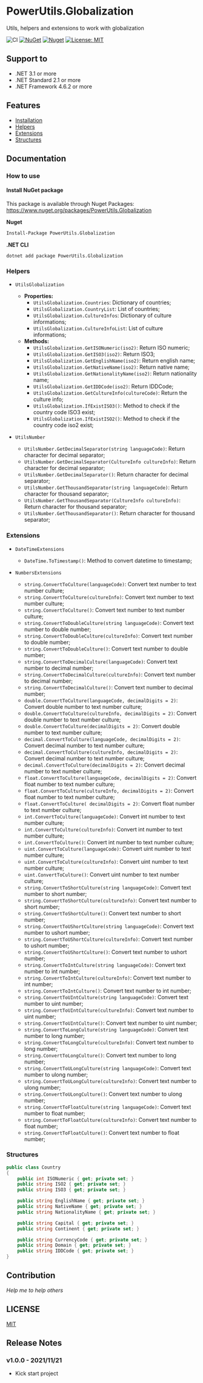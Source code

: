 # PowerUtils.Globalization
Utils, helpers and extensions to work with globalization

![CI](https://github.com/TechNobre/PowerUtils.Globalization/actions/workflows/main.yml/badge.svg)
[![NuGet](https://img.shields.io/nuget/v/PowerUtils.Globalization.svg)](https://www.nuget.org/packages/PowerUtils.Globalization)
[![Nuget](https://img.shields.io/nuget/dt/PowerUtils.Globalization.svg)](https://www.nuget.org/packages/PowerUtils.Globalization)
[![License: MIT](https://img.shields.io/github/license/ofpinewood/http-exceptions.svg)](https://github.com/TechNobre/PowerUtils.Globalization/blob/main/LICENSE)



## Support to
- .NET 3.1 or more
- .NET Standard 2.1 or more
- .NET Framework 4.6.2 or more



## Features

- [Installation](#Installation)
- [Helpers](#Helpers)
- [Extensions](#Extensions)
- [Structures](#Structures)


## Documentation

### How to use

#### Install NuGet package <a name="Installation"></a>
This package is available through Nuget Packages: https://www.nuget.org/packages/PowerUtils.Globalization

**Nuget**
```bash
Install-Package PowerUtils.Globalization
```

**.NET CLI**
```
dotnet add package PowerUtils.Globalization
```



### Helpers <a name="Helpers"></a>
  - `UtilsGlobalization`
    - **Properties:**
      - `UtilsGlobalization.Countries`: Dictionary of countries;
      - `UtilsGlobalization.CountryList`: List of countries;
      - `UtilsGlobalization.CultureInfos`: Dictionary of culture informations;
      - `UtilsGlobalization.CultureInfoList`: List of culture informations;
    - **Methods:**
      - `UtilsGlobalization.GetISONumeric(iso2)`: Return ISO numeric;
      - `UtilsGlobalization.GetISO3(iso2)`: Return ISO3;
      - `UtilsGlobalization.GetEnglishName(iso2)`: Return english name;
      - `UtilsGlobalization.GetNativeName(iso2)`: Return native name;
      - `UtilsGlobalization.GetNationalityName(iso2)`: Return nationality name;
      - `UtilsGlobalization.GetIDDCode(iso2)`: Return IDDCode;
      - `UtilsGlobalization.GetCultureInfo(cultureCode)`: Return the culture info; 
      - `UtilsGlobalization.IfExistISO3()`: Method to check if the country code ISO3 exist;
      - `UtilsGlobalization.IfExistISO2()`: Method to check if the country code iso2 exist;

  - `UtilsNumber`
    - `UtilsNumber.GetDecimalSeparator(string languageCode)`: Return character for decimal separator;
    - `UtilsNumber.GetDecimalSeparator(CultureInfo cultureInfo)`: Return character for decimal separator;
    - `UtilsNumber.GetDecimalSeparator()`: Return character for decimal separator;
    - `UtilsNumber.GetThousandSeparator(string languageCode)`: Return character for thousand separator;
    - `UtilsNumber.GetThousandSeparator(CultureInfo cultureInfo)`: Return character for thousand separator;
    - `UtilsNumber.GetThousandSeparator()`: Return character for thousand separator;


### Extensions <a name="Extensions"></a>
- `DateTimeExtensions`
  - `DateTime.ToTimestamp()`: Method to convert datetime to timestamp;

- `NumbersExtensions`
  - `string.ConvertToCulture(languageCode)`: Convert text number to text number culture;
  - `string.ConvertToCulture(cultureInfo)`: Convert text number to text number culture;
  - `string.ConvertToCulture()`: Convert text number to text number culture;
  - `string.ConvertToDoubleCulture(string languageCode)`: Convert text number to double number;
  - `string.ConvertToDoubleCulture(cultureInfo)`: Convert text number to double number;
  - `string.ConvertToDoubleCulture()`: Convert text number to double number;
  - `string.ConvertToDecimalCulture(languageCode)`: Convert text number to decimal number;
  - `string.ConvertToDecimalCulture(cultureInfo)`: Convert text number to decimal number;
  - `string.ConvertToDecimalCulture()`: Convert text number to decimal number;
  - `double.ConvertToCulture(languageCode, decimalDigits = 2)`: Convert double number to text number culture;
  - `double.ConvertToCulture(cultureInfo, decimalDigits = 2)`: Convert double number to text number culture;
  - `double.ConvertToCulture(decimalDigits = 2)`: Convert double number to text number culture;
  - `decimal.ConvertToCulture(languageCode, decimalDigits = 2)`: Convert decimal number to text number culture;
  - `decimal.ConvertToCulture(cultureInfo, decimalDigits = 2)`: Convert decimal number to text number culture;
  - `decimal.ConvertToCulture(decimalDigits = 2)`: Convert decimal number to text number culture;
  - `float.ConvertToCulture(languageCode, decimalDigits = 2)`: Convert float number to text number culture;
  - `float.ConvertToCulture(cultureInfo, decimalDigits = 2)`: Convert float number to text number culture;
  - `float.ConvertToCulture( decimalDigits = 2)`: Convert float number to text number culture;
  - `int.ConvertToCulture(languageCode)`: Convert int number to text number culture;
  - `int.ConvertToCulture(cultureInfo)`: Convert int number to text number culture;
  - `int.ConvertToCulture()`: Convert int number to text number culture;
  - `uint.ConvertToCulture(languageCode)`: Convert uint number to text number culture;
  - `uint.ConvertToCulture(cultureInfo)`: Convert uint number to text number culture;
  - `uint.ConvertToCulture()`: Convert uint number to text number culture;
  - `string.ConvertToShortCulture(string languageCode)`: Convert text number to short number;
  - `string.ConvertToShortCulture(cultureInfo)`: Convert text number to short number;
  - `string.ConvertToShortCulture()`: Convert text number to short number;
  - `string.ConvertToUShortCulture(string languageCode)`: Convert text number to ushort number;
  - `string.ConvertToUShortCulture(cultureInfo)`: Convert text number to ushort number;
  - `string.ConvertToUShortCulture()`: Convert text number to ushort number;
  - `string.ConvertToIntCulture(string languageCode)`: Convert text number to int number;
  - `string.ConvertToIntCulture(cultureInfo)`: Convert text number to int number;
  - `string.ConvertToIntCulture()`: Convert text number to int number;
  - `string.ConvertToUIntCulture(string languageCode)`: Convert text number to uint number;
  - `string.ConvertToUIntCulture(cultureInfo)`: Convert text number to uint number;
  - `string.ConvertToUIntCulture()`: Convert text number to uint number;
  - `string.ConvertToLongCulture(string languageCode)`: Convert text number to long number;
  - `string.ConvertToLongCulture(cultureInfo)`: Convert text number to long number;
  - `string.ConvertToLongCulture()`: Convert text number to long number;
  - `string.ConvertToULongCulture(string languageCode)`: Convert text number to ulong number;
  - `string.ConvertToULongCulture(cultureInfo)`: Convert text number to ulong number;
  - `string.ConvertToULongCulture()`: Convert text number to ulong number;
  - `string.ConvertToFloatCulture(string languageCode)`: Convert text number to float number;
  - `string.ConvertToFloatCulture(cultureInfo)`: Convert text number to float number;
  - `string.ConvertToFloatCulture()`: Convert text number to float number;


### Structures <a name="Structures"></a>
```csharp
public class Country
{
    public int ISONumeric { get; private set; }
    public string ISO2 { get; private set; }
    public string ISO3 { get; private set; }

    public string EnglishName { get; private set; }
    public string NativeName { get; private set; }
    public string NationalityName { get; private set; }

    public string Capital { get; private set; }
    public string Continent { get; private set; }

    public string CurrencyCode { get; private set; }
    public string Domain { get; private set; }
    public string IDDCode { get; private set; }
}
```



## Contribution

*Help me to help others*




## LICENSE

[MIT](https://github.com/TechNobre/PowerUtils.Globalization/blob/main/LICENSE)




## Release Notes


### v1.0.0 - 2021/11/21
- Kick start project